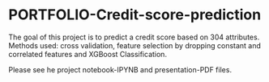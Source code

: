 # PORTFOLIO-Credit-score-prediction
The goal of this project is to predict a credit score based on 304 attributes. Methods used: cross validation, feature selection by dropping constant and correlated  features and XGBoost Classification.

Please see he project notebook-IPYNB and presentation-PDF files.
